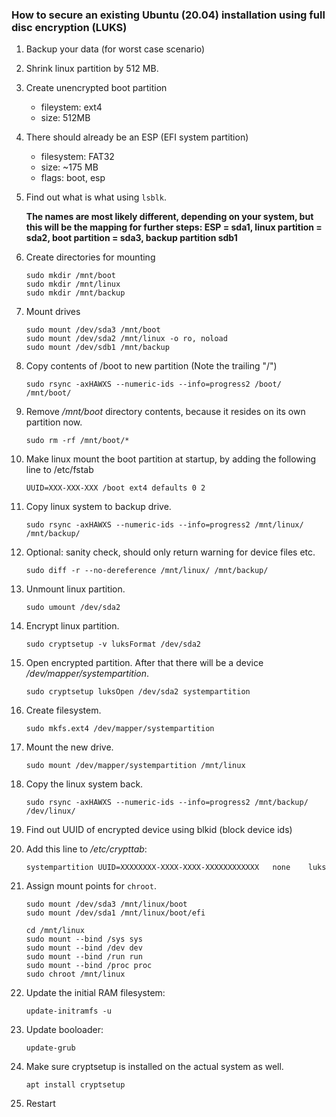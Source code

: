 ### How to secure an existing Ubuntu (20.04) installation using full disc encryption (LUKS)

1. Backup your data (for worst case scenario)

2. Shrink linux partition by 512 MB.

3. Create unencrypted boot partition
   - fileystem: ext4
   - size: 512MB

4. There should already be an ESP (EFI system partition)
   - filesystem: FAT32
   - size: ~175 MB
   - flags: boot, esp

5. Find out what is what using ```lsblk```.

   **The names are most likely different, depending on your system, but this will be the mapping for further steps:
   ESP = sda1, linux partition = sda2, boot partition = sda3, backup partition sdb1**

6. Create directories for mounting
    ```
    sudo mkdir /mnt/boot
    sudo mkdir /mnt/linux
    sudo mkdir /mnt/backup
    ```

7. Mount drives
    ```
    sudo mount /dev/sda3 /mnt/boot
    sudo mount /dev/sda2 /mnt/linux -o ro, noload
    sudo mount /dev/sdb1 /mnt/backup
    ```

8. Copy contents of /boot to new partition (Note the trailing "/")
    ```
    sudo rsync -axHAWXS --numeric-ids --info=progress2 /boot/ /mnt/boot/
    ```

9. Remove */mnt/boot* directory contents, because it resides on its own partition now.
    ```
    sudo rm -rf /mnt/boot/*
    ```

10. Make linux mount the boot partition at startup, by adding the following line to /etc/fstab
     ```
     UUID=XXX-XXX-XXX /boot ext4 defaults 0 2
     ```

11. Copy linux system to backup drive.
     ```
     sudo rsync -axHAWXS --numeric-ids --info=progress2 /mnt/linux/ /mnt/backup/
     ```

12. Optional: sanity check, should only return warning for device files etc.
     ```
     sudo diff -r --no-dereference /mnt/linux/ /mnt/backup/
     ```

13. Unmount linux partition.
     ```
     sudo umount /dev/sda2
     ```

14. Encrypt linux partition.
     ```
     sudo cryptsetup -v luksFormat /dev/sda2
     ```

15. Open encrypted partition. After that there will be a device */dev/mapper/systempartition*.
     ```
     sudo cryptsetup luksOpen /dev/sda2 systempartition
     ```

16. Create filesystem.
     ```
     sudo mkfs.ext4 /dev/mapper/systempartition
     ```

17. Mount the new drive.
     ```
     sudo mount /dev/mapper/systempartition /mnt/linux
     ```

18. Copy the linux system back.
     ```
     sudo rsync -axHAWXS --numeric-ids --info=progress2 /mnt/backup/ /dev/linux/
     ```

19. Find out UUID of encrypted device using blkid (block device ids)

20. Add this line to */etc/crypttab*:
     ```
     systempartition UUID=XXXXXXXX-XXXX-XXXX-XXXXXXXXXXXX	none	luks
     ```

21. Assign mount points for ```chroot```.
     ```
     sudo mount /dev/sda3 /mnt/linux/boot
     sudo mount /dev/sda1 /mnt/linux/boot/efi

     cd /mnt/linux
     sudo mount --bind /sys sys
     sudo mount --bind /dev dev
     sudo mount --bind /run run
     sudo mount --bind /proc proc
     sudo chroot /mnt/linux
     ```

22. Update the initial RAM filesystem:
     ```
     update-initramfs -u
     ```

23. Update booloader:
     ```
     update-grub
     ```

24. Make sure cryptsetup is installed on the actual system as well.

     ```
     apt install cryptsetup
     ```

25. Restart
